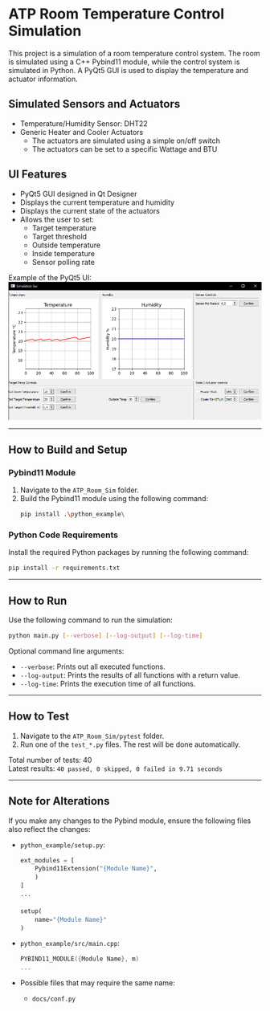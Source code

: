 # ATP Room Temperature Control Simulation

This project is a simulation of a room temperature control system. The room is simulated using a C++ Pybind11 module, while the control system is simulated in Python. A PyQt5 GUI is used to display the temperature and actuator information.

## Simulated Sensors and Actuators
- Temperature/Humidity Sensor: DHT22
- Generic Heater and Cooler Actuators
    - The actuators are simulated using a simple on/off switch
    - The actuators can be set to a specific Wattage and BTU

## UI Features
- PyQt5 GUI designed in Qt Designer
- Displays the current temperature and humidity
- Displays the current state of the actuators
- Allows the user to set:
    - Target temperature
    - Target threshold
    - Outside temperature
    - Inside temperature
    - Sensor polling rate

Example of the PyQt5 UI:  
![UI](Img/ExampleUI.png)

---

## How to Build and Setup

### Pybind11 Module
1. Navigate to the `ATP_Room_Sim` folder.
2. Build the Pybind11 module using the following command:
    ```bash
    pip install .\python_example\
    ```

### Python Code Requirements
Install the required Python packages by running the following command:
```bash
pip install -r requirements.txt
```

---

## How to Run
Use the following command to run the simulation:
```bash
python main.py [--verbose] [--log-output] [--log-time]
```

Optional command line arguments:
- `--verbose`: Prints out all executed functions.
- `--log-output`: Prints the results of all functions with a return value.
- `--log-time`: Prints the execution time of all functions.

---

## How to Test
1. Navigate to the `ATP_Room_Sim/pytest` folder.
2. Run one of the `test_*.py` files.
   The rest will be done automatically.

Total number of tests: 40  
Latest results: `40 passed, 0 skipped, 0 failed in 9.71 seconds`

---

## Note for Alterations
If you make any changes to the Pybind module, ensure the following files also reflect the changes:
- `python_example/setup.py`:
  ```python
  ext_modules = [
      Pybind11Extension("{Module Name}",
      )
  ]
  ...
  
  setup(
      name="{Module Name}"
  )
  ```

- `python_example/src/main.cpp`:
  ```cpp
  PYBIND11_MODULE({Module Name}, m)
  ...
  ```

- Possible files that may require the same name:
  - `docs/conf.py`